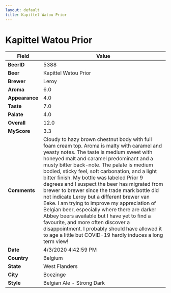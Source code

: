```yaml
---
layout: default
title: Kapittel Watou Prior
---
```


# Kapittel Watou Prior

| Field         | Value     |
|---------------|-----------|
| **BeerID** | 5388 |
| **Beer** | Kapittel Watou Prior |
| **Brewer** | Leroy |
| **Aroma** | 6.0 |
| **Appearance** | 4.0 |
| **Taste** | 7.0 |
| **Palate** | 4.0 |
| **Overall** | 12.0 |
| **MyScore** | 3.3 |
| **Comments** | Cloudy to hazy brown chestnut body with full foam cream top. Aroma is malty with caramel and yeasty notes. The taste is medium sweet with honeyed malt and caramel predominant and a musty bitter back-note. The palate is medium bodied, sticky feel, soft carbonation, and a light bitter finish. My bottle was labeled Prior 9 degrees and I suspect the beer has migrated from brewer to brewer since the trade mark bottle did not indicate Leroy but a different brewer van Eeke. I am trying to improve my appreciation of Belgian beer, especially where there are darker Abbey beers available but I have yet to find a favourite, and more often discover a disappointment. I probably should have allowed it to age a little but COVID-19 hardly induces a long term view! |
| **Date** | 4/3/2020 4:42:59 PM |
| **Country** | Belgium |
| **State** | West Flanders |
| **City** | Boezinge |
| **Style** | Belgian Ale - Strong Dark |
